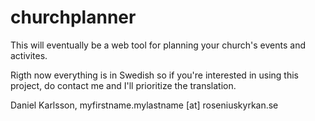 churchplanner
=============

This will eventually be a web tool for planning your church's events and activites.

Rigth now everything is in Swedish so if you're interested in using this project, 
do contact me and I'll prioritize the translation.

Daniel Karlsson, myfirstname.mylastname [at] roseniuskyrkan.se
